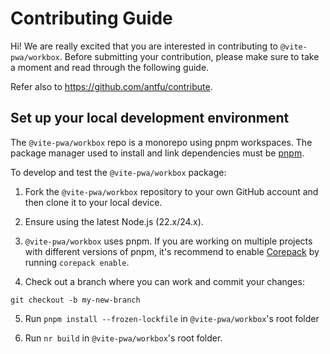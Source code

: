 # Contributing Guide

Hi! We are really excited that you are interested in contributing to `@vite-pwa/workbox`. Before submitting your contribution, please make sure to take a moment and read through the following guide.

Refer also to https://github.com/antfu/contribute.

## Set up your local development environment

The `@vite-pwa/workbox` repo is a monorepo using pnpm workspaces. The package manager used to install and link dependencies must be [pnpm](https://pnpm.io/).

To develop and test the `@vite-pwa/workbox` package:

1. Fork the `@vite-pwa/workbox` repository to your own GitHub account and then clone it to your local device.

2. Ensure using the latest Node.js (22.x/24.x).

3. `@vite-pwa/workbox` uses pnpm. If you are working on multiple projects with different versions of pnpm, it's recommend to enable [Corepack](https://github.com/nodejs/corepack) by running `corepack enable`.

4. Check out a branch where you can work and commit your changes:
```shell
git checkout -b my-new-branch
```

5. Run `pnpm install --frozen-lockfile` in `@vite-pwa/workbox`'s root folder

6. Run `nr build` in `@vite-pwa/workbox`'s root folder.
